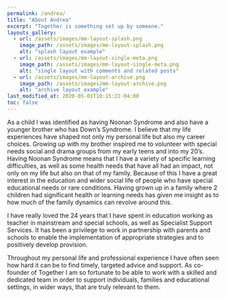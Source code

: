 ```yaml
---
permalink: /andrea/
title: "About Andrea"
excerpt: "Together is something set up by someone."
layouts_gallery:
  - url: /assets/images/mm-layout-splash.png
    image_path: /assets/images/mm-layout-splash.png
    alt: "splash layout example"
  - url: /assets/images/mm-layout-single-meta.png
    image_path: /assets/images/mm-layout-single-meta.png
    alt: "single layout with comments and related posts"
  - url: /assets/images/mm-layout-archive.png
    image_path: /assets/images/mm-layout-archive.png
    alt: "archive layout example"
last_modified_at: 2020-05-01T10:15:22-04:00
toc: false
---
```




As a child I was identified as having Noonan Syndrome and also have a younger brother who has Down’s Syndrome. I believe that my life experiences have shaped not only my personal life but also my career choices. Growing up with my brother inspired me to volunteer with special needs social and drama groups from my early teens and into my 20’s. Having Noonan Syndrome means that I have a variety of specific learning difficulties, as well as some health needs that have all had an impact, not only on my life but also on that of my family. Because of this I have a great interest in the education and wider social life of people who have special educational needs or rare conditions. Having grown up in a family where 2 children had significant health or learning needs has given me insight as to how much of the family dynamics can revolve around this.

I have really loved the 24 years that I have spent in education working as teacher in mainstream and special schools, as well as Specialist Support Services. It has been a privilege to work in partnership with parents and schools to enable the implementation of appropriate strategies and to positively develop provision. 

Throughout my personal life and professional experience I have often seen how hard it can be to find timely, targeted advice and support. As co-founder of Together I am so fortunate to be able to work with a skilled and dedicated team in order to support individuals, families and educational settings, in wider ways, that are truly relevant to them.
